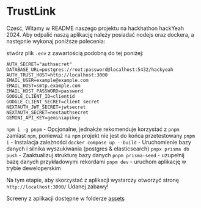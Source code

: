 # TrustLink

Cześć,
Witamy w README naszego projektu na hackhathon hackYeah 2024.
Aby odpalić naszą aplikację należy posiadać nodejs oraz dockera, a następnie wykonaj poniższe polecenia:

stwórz plik `.env` z zawartością podobną do tej poniżej:
```
AUTH_SECRET="authsecret"
DATABASE_URL=postgres://root:password@localhost:5432/hackyeah
AUTH_TRUST_HOST=http://localhost:3000
EMAIL_USER=example@example.com
EMAIL_HOST=smtp.example.com
EMAIL_HOST_PASSWORD=password
GOOGLE_CLIENT_ID=clientid
GOOGLE_CLIENT_SECRET=client secret
NEXTAUTH_JWT_SECRET=jwtsecret
NEXTAUTH_SECRET=nextauthsecret
GEMINI_API_KEY=geminiapikey
```

`npm i -g pnpm` - Opcjonalne, jednakże rekomenduje korzystać z `pnpm` zamiast `npm`, ponieważ na `npm` projekt nie jest do końca przetestowany
`pnpm i` - Instalacja zależności
`docker compose up --build` - Uruchomienie bazy danych i silnika wyszukiwania (postgres & elasticsearch)
`pnpx prisma db push` - Zaaktualizuj strukturę bazy danych
`pnpm prisma-seed` - uzupełnij bazę danych przykładowymi rekordami
`pnpm dev` - uruchom aplikację w trybie deweloperskim

Na tym etapie, aby skorzystać z aplikacji wystarczy otworzyć stronę `http://localhost:3000/`
Udanej zabawy!

Screeny z aplikacji dostępne w folderze [assets](./assets)
